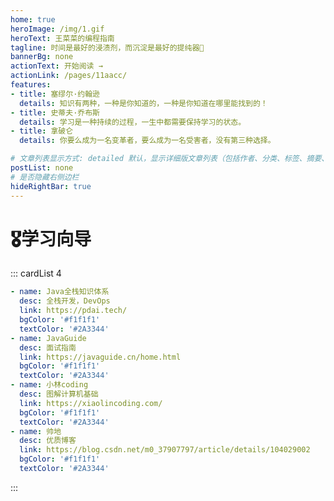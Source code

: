 ```yaml
---
home: true
heroImage: /img/1.gif
heroText: 王菜菜的编程指南
tagline: 时间是最好的浸渍剂，而沉淀是最好的提纯器🚀
bannerBg: none
actionText: 开始阅读 →
actionLink: /pages/11aacc/
features:
- title: 塞缪尔·约翰逊
  details: 知识有两种，一种是你知道的，一种是你知道在哪里能找到的！
- title: 史蒂夫·乔布斯
  details: 学习是一种持续的过程，一生中都需要保持学习的状态。
- title: 拿破仑
  details: 你要么成为一名变革者，要么成为一名受害者，没有第三种选择。

# 文章列表显示方式: detailed 默认，显示详细版文章列表（包括作者、分类、标签、摘要、分页等）| simple => 显示简约版文章列表（仅标题和日期）| none 不显示文章列表
postList: none
# 是否隐藏右侧边栏
hideRightBar: true
---
```

# 🎖学习向导
::: cardList 4
```yaml
- name: Java全栈知识体系
  desc: 全栈开发，DevOps
  link: https://pdai.tech/
  bgColor: '#f1f1f1'
  textColor: '#2A3344'
- name: JavaGuide
  desc: 面试指南
  link: https://javaguide.cn/home.html
  bgColor: '#f1f1f1'
  textColor: '#2A3344'
- name: 小林coding
  desc: 图解计算机基础
  link: https://xiaolincoding.com/
  bgColor: '#f1f1f1'
  textColor: '#2A3344'
- name: 帅地
  desc: 优质博客
  link: https://blog.csdn.net/m0_37907797/article/details/104029002
  bgColor: '#f1f1f1'
  textColor: '#2A3344'
```
:::


[comment]: <> (<ClientOnly>)

[comment]: <> (  <WebInfo></WebInfo>)

[comment]: <> (</ClientOnly>)










